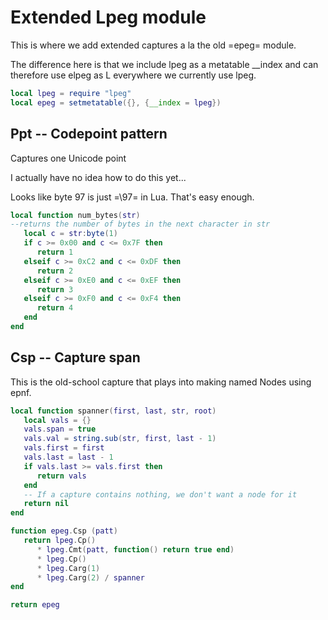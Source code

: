 # Extended Lpeg module


  This is where we add extended captures a la the old =epeg= 
module.


The difference here is that we include lpeg as a metatable __index
and can therefore use elpeg as L everywhere we currently use lpeg.

```lua
local lpeg = require "lpeg"
local epeg = setmetatable({}, {__index = lpeg})

```
## Ppt -- Codepoint pattern

Captures one Unicode point


I actually have no idea how to do this yet...


Looks like byte 97 is just =\97= in Lua. That's easy enough.

```lua
local function num_bytes(str)
--returns the number of bytes in the next character in str
   local c = str:byte(1)
   if c >= 0x00 and c <= 0x7F then
      return 1
   elseif c >= 0xC2 and c <= 0xDF then
      return 2
   elseif c >= 0xE0 and c <= 0xEF then
      return 3
   elseif c >= 0xF0 and c <= 0xF4 then
      return 4
   end
end
```
## Csp -- Capture span

This is the old-school capture that plays into making named Nodes using
epnf.

```lua
local function spanner(first, last, str, root)
   local vals = {}
   vals.span = true
   vals.val = string.sub(str, first, last - 1)
   vals.first = first
   vals.last = last - 1
   if vals.last >= vals.first then
      return vals
   end
   -- If a capture contains nothing, we don't want a node for it
   return nil
end

function epeg.Csp (patt)
   return lpeg.Cp() 
      * lpeg.Cmt(patt, function() return true end) 
      * lpeg.Cp() 
      * lpeg.Carg(1) 
      * lpeg.Carg(2) / spanner
end
```
```lua
return epeg
```
